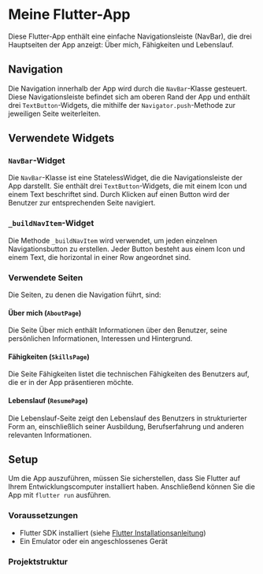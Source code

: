 # Meine Flutter-App

Diese Flutter-App enthält eine einfache Navigationsleiste (NavBar), die drei Hauptseiten der App anzeigt: Über mich, Fähigkeiten und Lebenslauf.

## Navigation

Die Navigation innerhalb der App wird durch die `NavBar`-Klasse gesteuert. Diese Navigationsleiste befindet sich am oberen Rand der App und enthält drei `TextButton`-Widgets, die mithilfe der `Navigator.push`-Methode zur jeweiligen Seite weiterleiten.

## Verwendete Widgets

### `NavBar`-Widget

Die `NavBar`-Klasse ist eine StatelessWidget, die die Navigationsleiste der App darstellt. Sie enthält drei `TextButton`-Widgets, die mit einem Icon und einem Text beschriftet sind. Durch Klicken auf einen Button wird der Benutzer zur entsprechenden Seite navigiert.

### `_buildNavItem`-Widget

Die Methode `_buildNavItem` wird verwendet, um jeden einzelnen Navigationsbutton zu erstellen. Jeder Button besteht aus einem Icon und einem Text, die horizontal in einer Row angeordnet sind.

### Verwendete Seiten

Die Seiten, zu denen die Navigation führt, sind:

#### Über mich (`AboutPage`)

Die Seite Über mich enthält Informationen über den Benutzer, seine persönlichen Informationen, Interessen und Hintergrund.

#### Fähigkeiten (`SkillsPage`)

Die Seite Fähigkeiten listet die technischen Fähigkeiten des Benutzers auf, die er in der App präsentieren möchte.

#### Lebenslauf (`ResumePage`)

Die Lebenslauf-Seite zeigt den Lebenslauf des Benutzers in strukturierter Form an, einschließlich seiner Ausbildung, Berufserfahrung und anderen relevanten Informationen.

## Setup

Um die App auszuführen, müssen Sie sicherstellen, dass Sie Flutter auf Ihrem Entwicklungscomputer installiert haben. Anschließend können Sie die App mit `flutter run` ausführen.

### Voraussetzungen

- Flutter SDK installiert (siehe [Flutter Installationsanleitung](https://flutter.dev/docs/get-started/install))
- Ein Emulator oder ein angeschlossenes Gerät

### Projektstruktur

